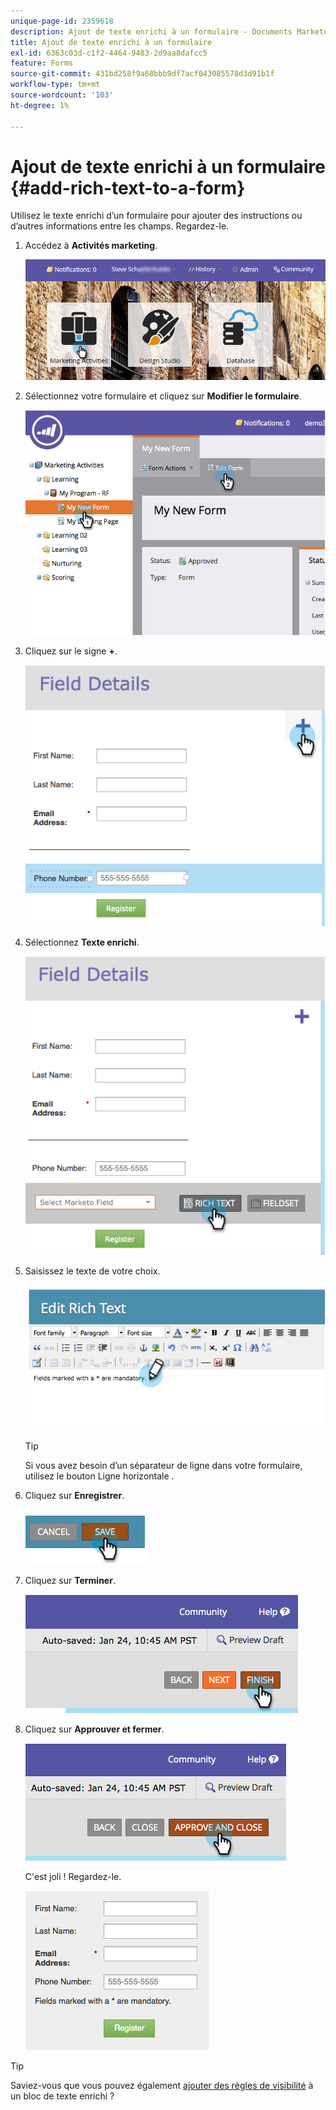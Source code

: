 ```yaml
---
unique-page-id: 2359618
description: Ajout de texte enrichi à un formulaire - Documents Marketo - Documentation du produit
title: Ajout de texte enrichi à un formulaire
exl-id: 6363c03d-c1f2-4464-9483-2d9aa8dafcc5
feature: Forms
source-git-commit: 431bd258f9a68bbb9df7acf043085578d3d91b1f
workflow-type: tm+mt
source-wordcount: '103'
ht-degree: 1%

---
```


# Ajout de texte enrichi à un formulaire {#add-rich-text-to-a-form}

Utilisez le texte enrichi d’un formulaire pour ajouter des instructions ou d’autres informations entre les champs. Regardez-le.

1. Accédez à **Activités marketing**.

   ![](assets/login-marketing-activities-2.png)

1. Sélectionnez votre formulaire et cliquez sur **Modifier le formulaire**.

   ![](assets/image2014-9-15-16-3a46-3a7.png)

1. Cliquez sur le signe **+**.

   ![](assets/image2014-9-15-16-3a46-3a43.png)

1. Sélectionnez **Texte enrichi**.

   ![](assets/image2014-9-15-16-3a47-3a9.png)

1. Saisissez le texte de votre choix.

   ![](assets/image2014-9-15-16-3a47-3a20.png)

   >[!TIP]
   >
   >Si vous avez besoin d’un séparateur de ligne dans votre formulaire, utilisez le bouton Ligne horizontale .

1. Cliquez sur **Enregistrer**.

   ![](assets/image2014-9-15-16-3a48-3a18.png)

1. Cliquez sur **Terminer**.

   ![](assets/image2014-9-15-16-3a48-3a36.png)

1. Cliquez sur **Approuver et fermer**.

   ![](assets/image2014-9-15-16-3a48-3a51.png)

   C&#39;est joli ! Regardez-le.

   ![](assets/image2014-9-15-16-3a48-3a58.png)

>[!TIP]
>
>Saviez-vous que vous pouvez également [ajouter des règles de visibilité](/help/marketo/product-docs/demand-generation/forms/form-fields/dynamically-toggle-visibility-of-a-form-field.md) à un bloc de texte enrichi ?
